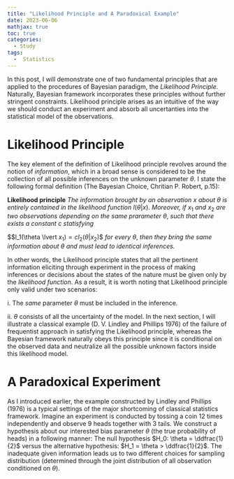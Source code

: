 ```yaml
---
title: "Likelihood Principle and A Paradoxical Example"
date: 2023-06-06
mathjax: true
toc: true
categories:
  - Study
tags:
  -  Statistics
---
```

In this post, I will demonstrate one of two fundamental principles that 
are applied to the procedures of Bayesian paradigm, the *Likelihood Principle*.
Naturally, Bayesian framework incorporates these principles without further 
stringent constraints. Likelihood principle arises as an intuitive of the way
we should conduct an experiment and absorb all uncertanties into the statistical 
model of the observations. 

# Likelihood Principle
The key element of the definition of Likelihood principle revolves around the notion
of *information*, which in a broad sense is considered to be the collection of all 
possible inferences on the unknown parameter $\theta$. I state the following formal 
definition (The Bayesian Choice, Chritian P. Robert, p.15):

**Likelihood principle** *The information brought by an observation* $x$ *about* $\theta$
*is entirely contained in the likelihood function* $l(\theta \lvert x)$. *Moreover,
if* $x_1$ *and* $x_2$ *are two observations depending on the same prarameter* $\theta$, *such 
that there exists a constant* $c$ *statisfying*

$$l_1(\theta \lvert $x_1) = cl_2(\theta \lvert x_2)$$
*for every* $\theta$, *then they bring the same information about* $\theta$ *and must lead to 
identical inferences.*

In other words, the Likelihood principle states that all the pertinent information eliciting through experiment in the process of 
making inferences or decisions about the states of the nature must be given only by the *likelihood function*. As a result, it is worth noting that Likelihood principle only valid under two scenarios:

i.  The *same* parameter $\theta$ must be included in the inference.

ii. $\theta$ consists of all the uncertainty of the model. In the next section, I will illustrate a classical example (D. V. Lindley and Phillips 1976) of the failure of frequentist approach in satisfying the Likelihood principle, whereas the Bayesian framework naturally obeys this principle since it is conditional on the observed data and neutralize all the possible unknown factors inside this likelihood model.

# A Paradoxical Experiment
As I introduced earlier, the example constructed by Lindley and Phillips (1976) is a typical settings of the major shortcoming of classical statistics framework. Imagine an experiment is conducted by tossing a coin 12 times independently and observe 9 heads together with 3 tails. We construct a hypothesis about our interested bias parameter $\theta$ (the true probability of heads) in a following manner: The null hypothesis $H_0: \theta = \ddfrac{1}{2}$ versus the alternative hypothesis: $H_1 = \theta > \ddfrac{1}{2}$. The inadequate given information leads us to two different choices for sampling distribution (determined through the joint distribution of all observation conditioned on $\theta$). 


